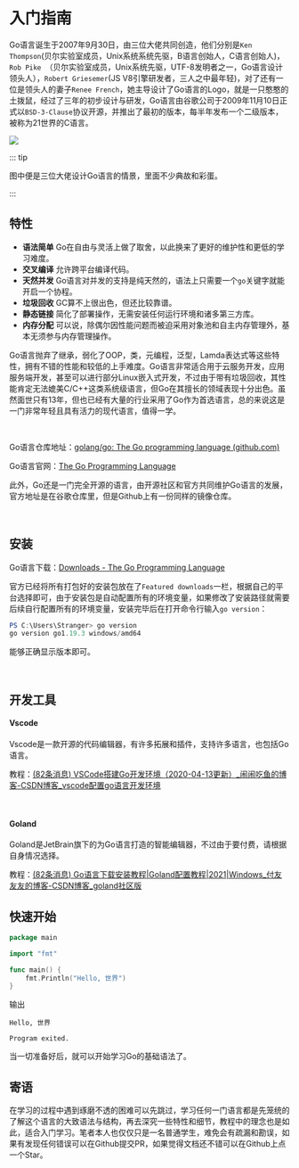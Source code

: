 #  入门指南

Go语言诞生于2007年9月30日，由三位大佬共同创造，他们分别是`Ken Thompson`(贝尔实验室成员，Unix系统系统先驱，B语言创始人，C语言创始人)，`Rob Pike `（贝尔实验室成员，Unix系统先驱，UTF-8发明者之一，Go语言设计领头人），`Robert Griesemer`(JS V8引擎研发者，三人之中最年轻)，对了还有一位是领头人的妻子`Renee French`，她主导设计了Go语言的Logo，就是一只憨憨的土拨鼠，经过了三年的初步设计与研发，Go语言由谷歌公司于2009年11月10日正式以`BSD-3-Clause`协议开源，并推出了最初的版本，每半年发布一个二级版本，被称为21世界的C语言。

![](https://camo.githubusercontent.com/2b507540e2681c1a25698f246b9dca69c30548ed66a7323075b0224cbb1bf058/68747470733a2f2f676f6c616e672e6f72672f646f632f676f706865722f6669766579656172732e6a7067)

::: tip

图中便是三位大佬设计Go语言的情景，里面不少典故和彩蛋。

:::

## 特性

- **语法简单** Go在自由与灵活上做了取舍，以此换来了更好的维护性和更低的学习难度。
- **交叉编译** 允许跨平台编译代码。
- **天然并发** Go语言对并发的支持是纯天然的，语法上只需要一个`go`关键字就能开启一个协程。
- **垃圾回收**  GC算不上很出色，但还比较靠谱。
- **静态链接** 简化了部署操作，无需安装任何运行环境和诸多第三方库。
- **内存分配** 可以说，除偶尔因性能问题而被迫采用对象池和自主内存管理外，基本无须参与内存管理操作。

Go语言抛弃了继承，弱化了OOP，类，元编程，泛型，Lamda表达式等这些特性，拥有不错的性能和较低的上手难度。Go语言非常适合用于云服务开发，应用服务端开发，甚至可以进行部分Linux嵌入式开发，不过由于带有垃圾回收，其性能肯定无法媲美C/C++这类系统级语言，但Go在其擅长的领域表现十分出色。虽然面世只有13年，但也已经有大量的行业采用了Go作为首选语言，总的来说这是一门非常年轻且具有活力的现代语言，值得一学。

<br>

Go语言仓库地址：[golang/go: The Go programming language (github.com)](https://github.com/golang/go)

Go语言官网：[The Go Programming Language](https://go.dev/)

此外，Go还是一门完全开源的语言，由开源社区和官方共同维护Go语言的发展，官方地址是在谷歌仓库里，但是Github上有一份同样的镜像仓库。

<br/>

## 安装

Go语言下载：[Downloads - The Go Programming Language](https://go.dev/dl/)



官方已经将所有打包好的安装包放在了`Featured downloads`一栏，根据自己的平台选择即可，由于安装包是自动配置所有的环境变量，如果修改了安装路径就需要后续自行配置所有的环境变量，安装完毕后在打开命令行输入`go version`：

```powershell
PS C:\Users\Stranger> go version
go version go1.19.3 windows/amd64
```

能够正确显示版本即可。

<br/>



## 开发工具



#### Vscode

Vscode是一款开源的代码编辑器，有许多拓展和插件，支持许多语言，也包括Go语言。

教程：[(82条消息) VSCode搭建Go开发环境（2020-04-13更新）_闹闹吃鱼的博客-CSDN博客_vscode配置go语言开发环境](https://blog.csdn.net/AdolphKevin/article/details/105480530)

<br/>

#### Goland

Goland是JetBrain旗下的为Go语言打造的智能编辑器，不过由于要付费，请根据自身情况选择。

教程：[(82条消息) Go语言下载安装教程|Goland配置教程|2021|Windows_付友友友的博客-CSDN博客_goland社区版](https://blog.csdn.net/m0_46685221/article/details/115051174)



## 快速开始

```go
package main

import "fmt"

func main() {
	fmt.Println("Hello, 世界")
}
```

输出

```
Hello, 世界

Program exited.
```

当一切准备好后，就可以开始学习Go的基础语法了。

## 寄语

在学习的过程中遇到琢磨不透的困难可以先跳过，学习任何一门语言都是先笼统的了解这个语言的大致语法与结构，再去深究一些特性和细节，教程中的理念也是如此，适合入门学习。笔者本人也仅仅只是一名普通学生，难免会有疏漏和勘误，如果有发现任何错误可以在Github提交PR，如果觉得文档还不错可以在Github上点一个Star。




